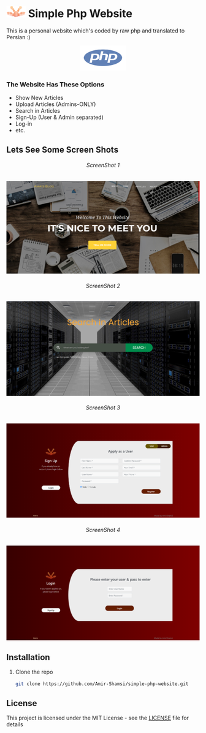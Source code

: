 # <img src="assets/img/logo/logo.png" width="50" height="30"  alt="AMIR SHAMSI-LOGO" /> Simple Php Website

This is a personal website which's coded by raw php and translated to Persian :)

<p align='center'>
  <a href="https://en.wikipedia.org/wiki/PHP">
    <img src="phpIcon.png" width="120" height="65"  alt="PHP" />
  </a> 
</p>

### The Website Has These Options

* Show New Articles
* Upload Articles (Admins-ONLY)
* Search in Articles
* Sign-Up (User & Admin separated) 
* Log-in
* etc.

## Lets See Some Screen Shots

<p align='center'>
  <h6 align="center">ScreenShot 1</h6>
  <img src="assets/img/SC1.png" alt="PHP" />
  <h6 align="center">ScreenShot 2</h6>
  <img src="assets/img/SC2.png" alt="PHP" />
  <h6 align="center">ScreenShot 3</h6>
  <img src="assets/img/SC3.png" alt="PHP" />
  <h6 align="center">ScreenShot 4</h6>
  <img src="assets/img/SC4.png" alt="PHP" />
</p>

## Installation

1. Clone the repo
   ```sh
   git clone https://github.com/Amir-Shamsi/simple-php-website.git
   ```

## License

This project is licensed under the MIT License - see the [LICENSE](LICENSE) file for details

